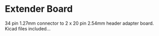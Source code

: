 # Extender Board  

34 pin 1.27mm connector to 2 x 20 pin 2.54mm header adapter board.  
Kicad files included...
